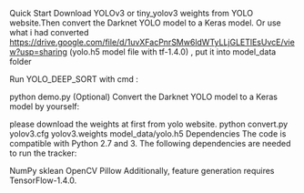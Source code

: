 Quick Start
Download YOLOv3 or tiny_yolov3 weights from YOLO website.Then convert the Darknet YOLO model to a Keras model. Or use what i had converted https://drive.google.com/file/d/1uvXFacPnrSMw6ldWTyLLjGLETlEsUvcE/view?usp=sharing (yolo.h5 model file with tf-1.4.0) , put it into model_data folder

Run YOLO_DEEP_SORT with cmd :

python demo.py
(Optional) Convert the Darknet YOLO model to a Keras model by yourself:

 please download the weights at first from yolo website. 
 python convert.py yolov3.cfg yolov3.weights model_data/yolo.h5
Dependencies
The code is compatible with Python 2.7 and 3. The following dependencies are needed to run the tracker:

NumPy
sklean
OpenCV
Pillow
Additionally, feature generation requires TensorFlow-1.4.0.
